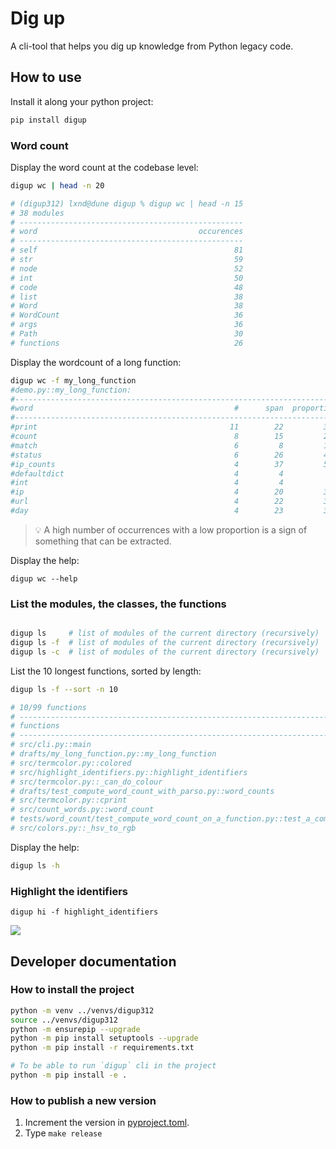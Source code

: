 # Dig up 

A cli-tool that helps you dig up knowledge from Python legacy code.

## How to use

Install it along your python project:
```bash
pip install digup
```

### Word count

Display the word count at the codebase level:
```bash
digup wc | head -n 20

# (digup312) lxnd@dune digup % digup wc | head -n 15
# 38 modules
# --------------------------------------------------
# word                                    occurences
# --------------------------------------------------
# self                                            81
# str                                             59
# node                                            52
# int                                             50
# code                                            48
# list                                            38
# Word                                            38
# WordCount                                       36
# args                                            36
# Path                                            30
# functions                                       26
```

Display the wordcount of a long function:
```bash
digup wc -f my_long_function
#demo.py::my_long_function: 
#------------------------------------------------------------------------
#word                                             #      span  proportion
#------------------------------------------------------------------------
#print                                           11        22         34%
#count                                            8        15         23%
#match                                            6         8         12%
#status                                           6        26         40%
#ip_counts                                        4        37         57%
#defaultdict                                      4         4          6%
#int                                              4         4          6%
#ip                                               4        20         31%
#url                                              4        22         34%
#day                                              4        23         35%
```

> 💡 A high number of occurrences with a low proportion is a sign of something that can be extracted.

Display the help:
```
digup wc --help
```

### List the modules, the classes, the functions

```bash

digup ls     # list of modules of the current directory (recursively)
digup ls -f  # list of modules of the current directory (recursively)
digup ls -c  # list of modules of the current directory (recursively)
```

List the 10 longest functions, sorted by length:
```bash
digup ls -f --sort -n 10

# 10/99 functions
# ------------------------------------------------------------------------------------------------------------------------
# functions                                                                                                         length
# ------------------------------------------------------------------------------------------------------------------------
# src/cli.py::main                                                                                                      87
# drafts/my_long_function.py::my_long_function                                                                          65
# src/termcolor.py::colored                                                                                             58
# src/highlight_identifiers.py::highlight_identifiers                                                                   43
# src/termcolor.py::_can_do_colour                                                                                      31
# drafts/test_compute_word_count_with_parso.py::word_counts                                                             29
# src/termcolor.py::cprint                                                                                              28
# src/count_words.py::word_count                                                                                        27
# tests/word_count/test_compute_word_count_on_a_function.py::test_a_complex_case                                        27
# src/colors.py::_hsv_to_rgb                                                                                            26
```

Display the help:
```bash
digup ls -h
```

### Highlight the identifiers

```
digup hi -f highlight_identifiers
```

![](docs/highlight_example.png)

## Developer documentation

### How to install the project

```bash
python -m venv ../venvs/digup312
source ../venvs/digup312
python -m ensurepip --upgrade
python -m pip install setuptools --upgrade
python -m pip install -r requirements.txt

# To be able to run `digup` cli in the project
python -m pip install -e .
```

### How to publish a new version

1. Increment the version in [pyproject.toml](pyproject.toml).
2. Type `make release`
